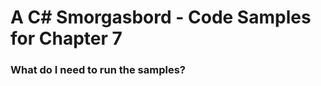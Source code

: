 A C# Smorgasbord - Code Samples for Chapter 7
=============================================

### What do I need to run the samples?
